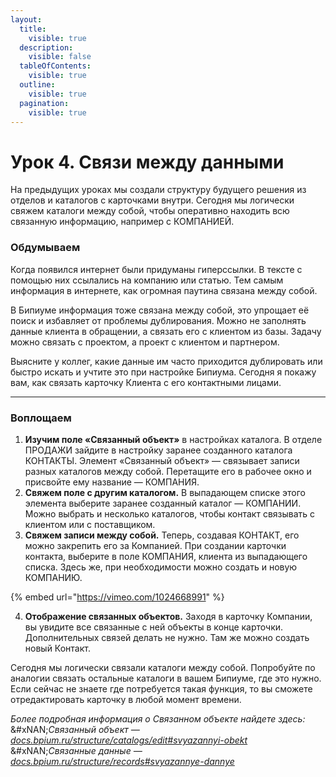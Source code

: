 ```yaml
---
layout:
  title:
    visible: true
  description:
    visible: false
  tableOfContents:
    visible: true
  outline:
    visible: true
  pagination:
    visible: true
---
```


# Урок 4. Связи между данными

На предыдущих уроках мы создали структуру будущего решения из отделов и каталогов с карточками внутри. Сегодня мы логически свяжем каталоги между собой, чтобы оперативно находить всю связанную информацию, например с КОМПАНИЕЙ.

### Обдумываем

Когда появился интернет были придуманы гиперссылки. В тексте с помощью них ссылались на компанию или статью. Тем самым информация в интернете, как огромная паутина связана между собой.

В Бипиуме информация тоже связана между собой, это упрощает её поиск и избавляет от проблемы дублирования. Можно не заполнять данные клиента в обращении, а связать его с клиентом из базы. Задачу можно связать с проектом, а проект с клиентом и партнером.

Выясните у коллег, какие данные им часто приходится дублировать или быстро искать и учтите это при настройке Бипиума. Сегодня я покажу вам, как связать карточку Клиента с его контактными лицами.

***

### Воплощаем

1. **Изучим поле «Связанный объект»** в настройках каталога. В отделе ПРОДАЖИ зайдите в настройку заранее созданного каталога КОНТАКТЫ. Элемент «Связанный объект» — связывает записи разных каталогов между собой. Перетащите его в рабочее окно и присвойте ему название — КОМПАНИЯ.
2. **Свяжем поле с другим каталогом.** В выпадающем списке этого элемента выберите заранее созданный каталог — КОМПАНИИ. Можно выбрать и несколько каталогов, чтобы контакт связывать с клиентом или с поставщиком.
3. **Свяжем записи между собой.** Теперь, создавая КОНТАКТ, его можно закрепить его за Компанией. При создании карточки контакта, выберите в поле КОМПАНИЯ, клиента из выпадающего списка. Здесь же, при необходимости можно создать и новую КОМПАНИЮ.

{% embed url="https://vimeo.com/1024668991" %}

4. **Отображение связанных объектов.** Заходя в карточку Компании, вы увидите все связанные с ней объекты в конце карточки. Дополнительных связей делать не нужно. Там же можно создать новый Контакт.

Сегодня мы логически связали каталоги между собой. Попробуйте по аналогии связать остальные каталоги в вашем Бипиуме, где это нужно. Если сейчас не знаете где потребуется такая функция, то вы сможете отредактировать карточку в любой момент времени.

_Более подробная информация о Связанном объекте найдете здесь:_\
&#xNAN;_&#x421;вязанный объект —_ [_docs.bpium.ru/structure/catalogs/edit#svyazannyi-obekt_](http://docs.bpium.ru/structure/catalogs/edit#svyazannyi-obekt)\
&#xNAN;_&#x421;вязанные данные —_ [_docs.bpium.ru/structure/records#svyazannye-dannye_](http://docs.bpium.ru/structure/records#svyazannye-dannye)

